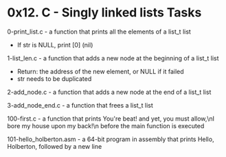 # 0x12. C - Singly linked lists Tasks

0-print_list.c - a function that prints all the elements of a list_t list
* If str is NULL, print [0] (nil)

1-list_len.c - a function that adds a new node at the beginning of a list_t list
* Return: the address of the new element, or NULL if it failed
* str needs to be duplicated

2-add_node.c - a function that adds a new node at the end of a list_t list

3-add_node_end.c - a function that frees a list_t list

100-first.c - a function that prints You're beat! and yet, you must allow,\nI bore my house upon my back!\n before the main function is executed

101-hello_holberton.asm - a 64-bit program in assembly that prints Hello, Holberton, followed by a new line